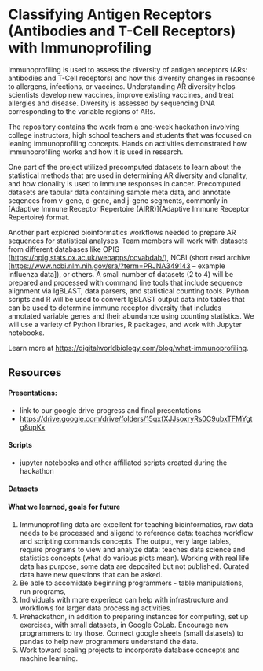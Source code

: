 # Classifying Antigen Receptors (Antibodies and T-Cell Receptors) with Immunoprofiling

Immunoprofiling is used to assess the diversity of antigen receptors (ARs: antibodies and T-Cell receptors) and how this diversity changes in response to allergens, infections, or vaccines. Understanding AR diversity helps scientists develop new vaccines, improve existing vaccines, and treat allergies and disease. Diversity is assessed by sequencing DNA corresponding to the variable regions of ARs.  

The repository contains the work from a one-week hackathon involving college instructors, high school teachers and students that was focused on leaning immunoprofiling concepts. Hands on activities demonstrated how immunoprofiling works and how it is used in research. 

One part of the project utilized precomputed datasets to learn about the statistical methods that are used in determining AR diversity and clonality, and how clonality is used to immune responses in cancer. Precomputed datasets are tabular data containing sample meta data, and annotate seqences from v-gene, d-gene, and j-gene segments, commonly in [Adaptive Immune Receptor Repertoire (AIRR)](Adaptive Immune Receptor Repertoire) format.  

Another part explored bioinformatics workflows needed to prepare AR sequences for statistical analyses. Team members will work with datasets from different databases like OPIG (https://opig.stats.ox.ac.uk/webapps/covabdab/), NCBI (short read archive [https://www.ncbi.nlm.nih.gov/sra/?term=PRJNA349143 – example influenza data]), or others. A small number of datasets (2 to 4) will be prepared and processed with command line tools that include sequence alignment via IgBLAST, data parsers, and statistical counting tools. Python scripts and R will be used to convert IgBLAST output data into tables that can be used to determine immune receptor diversity that includes annotated variable genes and their abundance using counting statistics. We will use a variety of Python libraries, R packages, and work with Jupyter notebooks.  


Learn more at https://digitalworldbiology.com/blog/what-immunoprofiling.

## Resources


#### Presentations:
  - link to our google drive progress and final presentations
  - https://drive.google.com/drive/folders/15qxfXJJsoxryRs0C9ubxTFMYgtg8upKx

#### Scripts
  - jupyter notebooks and other affiliated scripts created during the hackathon

#### Datasets

#### What we learned, goals for future
1. Immunoprofiling data are excellent for teaching bioinformatics, raw data needs to be processed and aligend to reference data: teaches workflow and scripting commands concepts. The output, very large tables, require programs to view and analyze data: teaches data science and statistics concepts (what do various plots mean). Working with real life data has purpose, some data are deposited but not published. Curated data have new questions that can be asked. 
2. Be able to accomidate beginning programmers - table manipulations, run programs,
3. Individuals with more experiece can help with infrastructure and workflows for larger data processing activities.
4. Prehackathon, in addition to preparing instances for computing, set up exercises, with small datasets, in Google CoLab. Encourage new programmers to try those. Connect google sheets (small datasets) to pandas to help new programmers understand the data.
5. Work toward scaling projects to incorporate database concepts and machine learning. 
